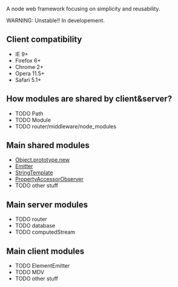 A node web framework focusing on simplicity and reusability.

WARNING: Unstable!! In developement.

## Client compatibility

- IE 9+
- Firefox 6+
- Chrome 2+
- Opera 11.5+
- Safari 5.1+

## How modules are shared by client&server?

- TODO Path
- TODO Module
- TODO router/middleware/node_modules

## Main shared modules

- [Object.prototype.new](/app/node_modules/Objectprototypenew)
- [Emitter](/app/node_modules/Emitter)
- [StringTemplate](/app/node_modules/StringTemplate)
- [PropertyAccessorObserver](/app/node_modules/PropertyAccessorObserver)
- TODO other stuff

## Main server modules

- TODO router
- TODO database
- TODO computedStream

## Main client modules

- TODO ElementEmitter
- TODO MDV
- TODO other stuff
